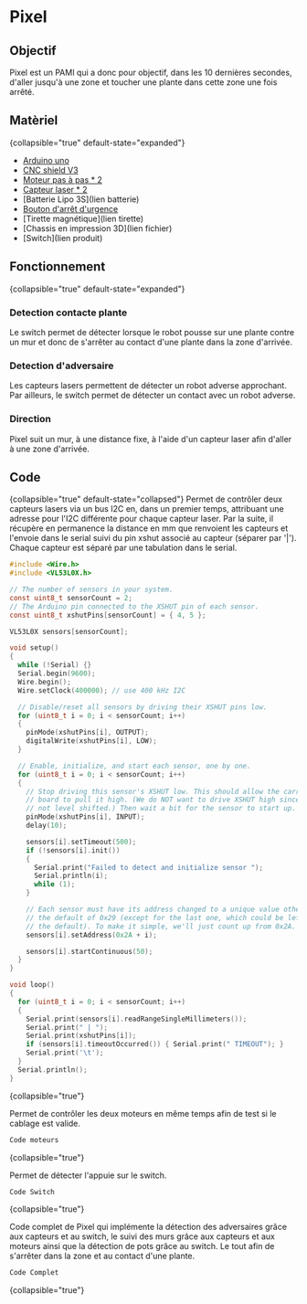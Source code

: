 # Pixel
## Objectif
Pixel est un PAMI qui a donc pour objectif, dans les 10 dernières secondes, d'aller jusqu'à une zone et toucher
une plante dans cette zone une fois arrêté.

## Matèriel
{collapsible="true" default-state="expanded"}
- [Arduino uno](https://store.arduino.cc/products/arduino-uno-rev3)
- [CNC shield V3](https://www.amazon.fr/dExtension-Protection-Dissipateurs-Chaleur-Imprimante/dp/B07NP1DC65/ref=sr_1_6?dib=eyJ2IjoiMSJ9.JI-ma4M3AlfmZl1BozwoTpeIndYTV1RwLI0M08S6BJZL-oFJlHtbZtLUkrEXQXpujV70jkBJ24QwKIJ6h_SApP-npLF2ZLboF3EbqUKFi4al6-yxqHa8ix2sQrp6haEfEsgB0scgwkNbuo0Y2uru13x8-fIP2lwXuxIRafkffpbNBj7tc0G9vYUFDGlZ2o6p9Q-oFG-96sTmfJfE4u-SKVASjABScizKRj-TkTW8luvWboypEQIb3Ouw8uRzp2q9p2ISasbk4ZtwR2IAnndcURcSRFkZBL3iMTbXCG4SIX8.1J5rZ6CAHRMVCCVTgxMIw92O-CKN1PB2_18OYL9-wEo&dib_tag=se&keywords=cnc+shield&qid=1711545332&sr=8-6)
- [Moteur pas à pas * 2](https://www.amazon.fr/STEPPERONLINE-bipolaire-connecteur-imprimante-fraiseuse/dp/B0B38GX54H/ref=sr_1_4?__mk_fr_FR=ÅMÅŽÕÑ&crid=2Y7V0JYZLHNYN&dib=eyJ2IjoiMSJ9.pU8qhsS9CN5zYAeTOHgus2uSvLfbXPUMelD5i5HgQ8mrZ9WrLHugLzgYz1a0kqPcFaqqA4fibf6BnxSplcy7X2N445OwRl0098Cxr2KhY_dZA6FXLx5KUji1pSONjkGjDMW6RcvSgHOAgdcs27w5BEKTTi-lSprvZei7kczmnCJCr_91Gu3z_ojy6J8B5KsShZ-VMcimonv6BAdFmC4Hz6v2Pn5RRzbgEF-awp57LFgskZMkFTbdCdDZwIjSf2Ve3G6PZiEFTEs5U-Tzo_M_0aqSEULkJqpIKevZVXoLIWk.6h_q4gETAHeYGQSxt964emzU45oSIo-Bux3VG8vK9BY&dib_tag=se&keywords=Moteur+pas+a+pas&qid=1711545588&s=industrial&sprefix=moteur+pas+a+pas%2Cindustrial%2C94&sr=1-4)
- [Capteur laser * 2](https://www.amazon.fr/AZDelivery-VL53L0X-Capteur-distance-incluant/dp/B086V37JJ7/ref=sr_1_9?dib=eyJ2IjoiMSJ9.QXns_kdhCZmsBcYOFdizbDvA7zSZ_D9yaBtkJX0Ga87xd-Otask3YcUaYQn-D0eiZj9i5pS_fr2sbggtlC20ksBOf38W7ouQcRNTKGCD9GeOdzqVRPeIo_zj4QzIEXBcS2EMcM3hYyW9PD02dgZzSQ2eAagE9c68nUUD9nQ-aK16e_Ogh8kmNFXSW9gAlrcQxuZ5gt0GYlq7muIWyC_PU8CSIfvZxt3HEvOqaZISWC9gnX--5aO6zW1A-_cUWQ9xkf5SnuGhMaZc2644DacgZXyTy1UyhtbvETO-oYlywuc.SrYnuIBZr82N3FJzMM4KCfcinZaC78XeTsFftJqsSpg&dib_tag=se&keywords=Capteur+laser&qid=1711545624&sr=8-9)
- [Batterie Lipo 3S](lien batterie)
- [Bouton d'arrêt d'urgence](https://www.amazon.fr/Larret-durgence-Poussoir-Capuchon-Champignon/dp/B07RGQQTW8/ref=sr_1_12?__mk_fr_FR=ÅMÅŽÕÑ&crid=2OVF0E40NTHRC&dib=eyJ2IjoiMSJ9.oMd288voXmAfcNkFoPVqN8yayhHZ_JEXt8cUfmya2E9XZ9i3udjK0IHC6DeyZzdjGWWzUAVxiPDkPDrNntZVGDJ6in03uUXDkFXrk780uat5tKwQuj86BdigBSeRWAhoUEhx7ZnMCCoVJPrePwVLoMFQYKUWVOEQEnVQWdYVuS8P4AR58V4WQdbHZA-XsinvRF-_ybyPM4VSdbgkk7ZJb--0hciNIL6vu3teD62YoAEBDLs3rIwWwqm2w5QJ7Dm17uPyuJp5V-u0XXYCAtfidCDOER-PFhjYwOWNQ1di420.vY_SfWlzo0l8sp1uT0ZDFczzR4wlpovj7BgRyBn8CKk&dib_tag=se&keywords=Bouton+d%27arret+d%27urgence&qid=1711545690&sprefix=bouton+d%27arret+d%27urgence%2Caps%2C106&sr=8-12)
- [Tirette magnétique](lien tirette)
- [Chassis en impression 3D](lien fichier)
- [Switch](lien produit)

## Fonctionnement
{collapsible="true" default-state="expanded"}
### Detection contacte plante
Le switch permet de détecter lorsque le robot pousse sur une plante contre un mur
et donc de s'arrêter au contact d'une plante dans la zone d'arrivée.

### Detection d'adversaire
Les capteurs lasers permettent de détecter un robot adverse approchant.
Par ailleurs, le switch permet de détecter un contact avec un robot adverse.

### Direction
Pixel suit un mur, à une distance fixe, à l'aide d'un capteur laser afin d'aller à une zone d'arrivée.


## Code
{collapsible="true" default-state="collapsed"}
<tabs>
<tab title="Capteurs">
Permet de contrôler deux capteurs lasers via un bus I2C en, dans un premier temps, attribuant une adresse pour 
l'I2C différente pour chaque capteur laser. Par la suite, il récupère en permanence la distance en mm que renvoient les 
capteurs et l'envoie dans le serial suivi du pin xshut associé au capteur (séparer par '|'). Chaque capteur est séparé 
par une tabulation dans le serial.

```C
#include <Wire.h>
#include <VL53L0X.h>

// The number of sensors in your system.
const uint8_t sensorCount = 2;
// The Arduino pin connected to the XSHUT pin of each sensor.
const uint8_t xshutPins[sensorCount] = { 4, 5 };

VL53L0X sensors[sensorCount];

void setup()
{
  while (!Serial) {}
  Serial.begin(9600);
  Wire.begin();
  Wire.setClock(400000); // use 400 kHz I2C

  // Disable/reset all sensors by driving their XSHUT pins low.
  for (uint8_t i = 0; i < sensorCount; i++)
  {
    pinMode(xshutPins[i], OUTPUT);
    digitalWrite(xshutPins[i], LOW);
  }

  // Enable, initialize, and start each sensor, one by one.
  for (uint8_t i = 0; i < sensorCount; i++)
  {
    // Stop driving this sensor's XSHUT low. This should allow the carrier
    // board to pull it high. (We do NOT want to drive XSHUT high since it is
    // not level shifted.) Then wait a bit for the sensor to start up.
    pinMode(xshutPins[i], INPUT);
    delay(10);

    sensors[i].setTimeout(500);
    if (!sensors[i].init())
    {
      Serial.print("Failed to detect and initialize sensor ");
      Serial.println(i);
      while (1);
    }

    // Each sensor must have its address changed to a unique value other than
    // the default of 0x29 (except for the last one, which could be left at
    // the default). To make it simple, we'll just count up from 0x2A.
    sensors[i].setAddress(0x2A + i);

    sensors[i].startContinuous(50);
  }
}

void loop()
{
  for (uint8_t i = 0; i < sensorCount; i++)
  {    
    Serial.print(sensors[i].readRangeSingleMillimeters());
    Serial.print(" | ");
    Serial.print(xshutPins[i]);
    if (sensors[i].timeoutOccurred()) { Serial.print(" TIMEOUT"); }
    Serial.print('\t');
  }
  Serial.println();
}
```
{collapsible="true"}

</tab>
<tab title="Moteurs">
Permet de contrôler les deux moteurs en même temps afin de test si le cablage est valide.

```C
Code moteurs
```
{collapsible="true"}

</tab>
<tab title="Switch">
Permet de détecter l'appuie sur le switch.

```C
Code Switch
```
{collapsible="true"}

</tab>
<tab title="Code Complet">
Code complet de Pixel qui implémente la détection des adversaires grâce aux capteurs et au switch, le suivi des murs 
grâce aux capteurs et aux moteurs ainsi que la détection de pots grâce au switch. Le tout afin de s'arrêter dans la zone et au contact d'une plante.

```C
Code Complet
```
{collapsible="true"}

</tab>
</tabs>
